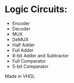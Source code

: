 # Logic Circuits:
- Encoder
- Decoder
- MUX
- DeMUX
- Half Adder
- Full Adder
- 8-bit Adder and Subtractor
- Full Comparator
- 5-bit Comparator

Made in VHDL
